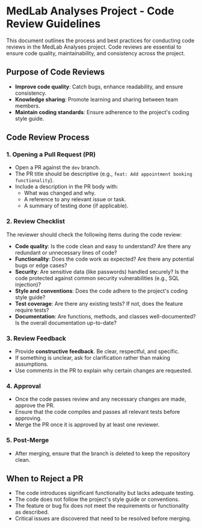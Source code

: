 # MedLab Analyses Project - Code Review Guidelines

This document outlines the process and best practices for conducting code reviews in the MedLab Analyses project. Code reviews are essential to ensure code quality, maintainability, and consistency across the project.

## Purpose of Code Reviews
- **Improve code quality**: Catch bugs, enhance readability, and ensure consistency.
- **Knowledge sharing**: Promote learning and sharing between team members.
- **Maintain coding standards**: Ensure adherence to the project's coding style guide.

## Code Review Process

### 1. **Opening a Pull Request (PR)**
- Open a PR against the `dev` branch.
- The PR title should be descriptive (e.g., `feat: Add appointment booking functionality`).
- Include a description in the PR body with:
  - What was changed and why.
  - A reference to any relevant issue or task.
  - A summary of testing done (if applicable).

### 2. **Review Checklist**
The reviewer should check the following items during the code review:
- **Code quality**: Is the code clean and easy to understand? Are there any redundant or unnecessary lines of code?
- **Functionality**: Does the code work as expected? Are there any potential bugs or edge cases?
- **Security**: Are sensitive data (like passwords) handled securely? Is the code protected against common security vulnerabilities (e.g., SQL injection)?
- **Style and conventions**: Does the code adhere to the project's coding style guide?
- **Test coverage**: Are there any existing tests? If not, does the feature require tests?
- **Documentation**: Are functions, methods, and classes well-documented? Is the overall documentation up-to-date?

### 3. **Review Feedback**
- Provide **constructive feedback**. Be clear, respectful, and specific.
- If something is unclear, ask for clarification rather than making assumptions.
- Use comments in the PR to explain why certain changes are requested.

### 4. **Approval**
- Once the code passes review and any necessary changes are made, approve the PR.
- Ensure that the code compiles and passes all relevant tests before approving.
- Merge the PR once it is approved by at least one reviewer.

### 5. **Post-Merge**
- After merging, ensure that the branch is deleted to keep the repository clean.

## When to Reject a PR
- The code introduces significant functionality but lacks adequate testing.
- The code does not follow the project's style guide or conventions.
- The feature or bug fix does not meet the requirements or functionality as described.
- Critical issues are discovered that need to be resolved before merging.

